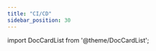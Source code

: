 ```yaml
---
title: "CI/CD"
sidebar_position: 30
---
```


import DocCardList from '@theme/DocCardList';

<DocCardList />